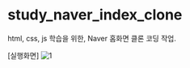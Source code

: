 # study_naver_index_clone

html, css, js 학습을 위한, Naver 홈화면 클론 코딩 작업.

[실행화면]
![1](https://user-images.githubusercontent.com/75299163/103454750-6990e200-4d2a-11eb-880d-16b1a4f20844.jpg)
